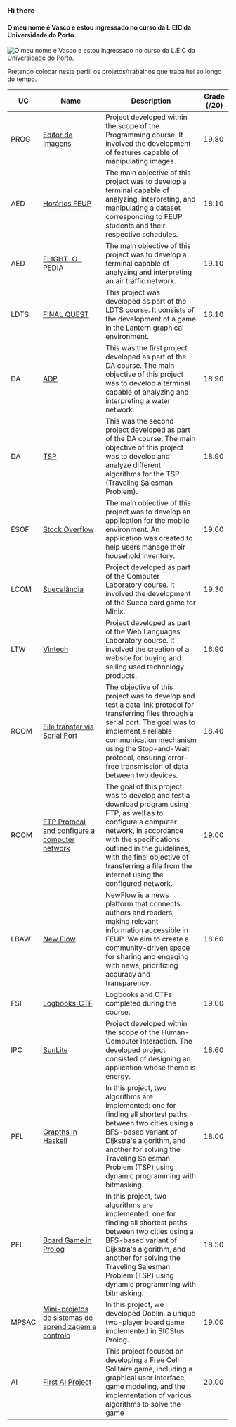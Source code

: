 ### Hi there
#### O meu nome é Vasco e estou ingressado no curso da L.EIC da Universidade do Porto.
![O meu nome é Vasco e estou ingressado no curso da L.EIC da Universidade do Porto.](https://upload.wikimedia.org/wikipedia/pt/2/2b/Feuporto.png)

Pretendo colocar neste perfil os projetos/trabalhos que trabalhei ao longo do tempo. 

| UC   | Name      | Description                                                                                                                                                   | Grade (/20) |
|------|-----------|---------------------------------------------------------------------------------------------------------------------------------------------------------------|-------------|
| PROG | [Editor de Imagens](https://github.com/pchmelo/Projeto_prog)  | Project developed within the scope of the Programming course. It involved the development of features capable of manipulating images.                                                                                                    | 19.80        |
| AED | [Horários FEUP](https://github.com/pchmelo/AED_project_1)  | The main objective of this project was to develop a terminal capable of analyzing, interpreting, and manipulating a dataset corresponding to FEUP students and their respective schedules.                                                                                                   | 18.10        |
| AED | [FLIGHT-O-PEDIA](https://github.com/pchmelo/AED_project_2)  | The main objective of this project was to develop a terminal capable of analyzing and interpreting an air traffic network.                                                                                                 | 19.10        |
| LDTS | [FINAL QUEST](https://github.com/pchmelo/Projeto_LDTS)  | This project was developed as part of the LDTS course. It consists of the development of a game in the Lantern graphical environment.                                                                                                    | 16.10        |
| DA | [ADP](https://github.com/pchmelo/DA_project_1)  | This was the first project developed as part of the DA course. The main objective of this project was to develop a terminal capable of analyzing and interpreting a water network.                                                                                                    | 18.90        |
| DA | [TSP](https://github.com/pchmelo/DA_project_2)  | This was the second project developed as part of the DA course. The main objective of this project was to develop and analyze different algorithms for the TSP (Traveling Salesman Problem).                                                                                                 | 18.90        |
| ESOF | [Stock Overflow](https://github.com/pchmelo/ESOF_Project)  | The main objective of this project was to develop an application for the mobile environment. An application was created to help users manage their household inventory.                                                                                                 | 19.60        |
| LCOM | [Suecalândia](https://github.com/pchmelo/LCOM_Projeto/tree/main)  | Project developed as part of the Computer Laboratory course. It involved the development of the Sueca card game for Minix.                                                                                             | 19.30        |
| LTW | [Vintech](https://github.com/pchmelo/LTW_Project)  | Project developed as part of the Web Languages Laboratory course. It involved the creation of a website for buying and selling used technology products.                                                                                             | 16.90        |
| RCOM | [File transfer via Serial Port](https://github.com/pchmelo/RCOM_Proj1)  | The objective of this project was to develop and test a data link protocol for transferring files through a serial port. The goal was to implement a reliable communication mechanism using the Stop-and-Wait protocol, ensuring error-free transmission of data between two devices.                                                                                                    | 18.40        |
| RCOM | [FTP Protocal and configure a computer network](https://github.com/pchmelo/RCOM_Proj2)  | The goal of this project was to develop and test a download program using FTP, as well as to configure a computer network, in accordance with the specifications outlined in the guidelines, with the final objective of transferring a file from the internet using the configured network.                                                                                                    | 19.00        |
| LBAW | [New Flow](https://github.com/pchmelo/LBAW_Project)  | NewFlow is a news platform that connects authors and readers, making relevant information accessible in FEUP. We aim to create a community-driven space for sharing and engaging with news, prioritizing accuracy and transparency.   | 18.60        |
| FSI | [Logbooks_CTF](https://github.com/pchmelo/FSI_logbooks_CTF)  | Logbooks and CTFs completed during the course.                                                                                                    | 19.00        |
| IPC | [SunLite](https://github.com/pchmelo/IPC_project)  | Project developed within the scope of the Human-Computer Interaction. The developed project consisted of designing an application whose theme is energy.| 18.60        |
| PFL | [Grapths in Haskell](https://github.com/pchmelo/PFL_Project_1)  | In this project, two algorithms are implemented: one for finding all shortest paths between two cities using a BFS-based variant of Dijkstra's algorithm, and another for solving the Traveling Salesman Problem (TSP) using dynamic programming with bitmasking.                                                                                                    | 18.00        |
| PFL | [Board Game in Prolog](https://github.com/pchmelo/PFL_Project_2)  | In this project, two algorithms are implemented: one for finding all shortest paths between two cities using a BFS-based variant of Dijkstra's algorithm, and another for solving the Traveling Salesman Problem (TSP) using dynamic programming with bitmasking.                                                                                                    | 18.50        |
| MPSAC | [Mini-projetos de sistemas de aprendizagem e controlo](https://github.com/pchmelo/MPSAC_Project)  | In this project, we developed Doblin, a unique two-player board game implemented in SICStus Prolog.                                                                                                  |19.00        |
| AI | [First AI Project](https://github.com/pchmelo/AI_Project_1)  | This project focused on developing a Free Cell Solitaire game, including a graphical user interface, game modeling, and the implementation of various algorithms to solve the game                                                                                                |20.00        |





